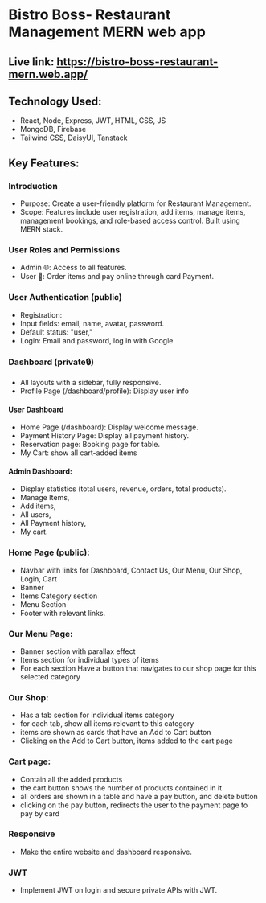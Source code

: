 # Bistro Boss- Restaurant Management MERN web app
## Live link: https://bistro-boss-restaurant-mern.web.app/

## Technology Used: 
- React, Node, Express, JWT, HTML, CSS, JS
- MongoDB, Firebase
- Tailwind CSS, DaisyUI, Tanstack


## Key Features: 
### Introduction
- Purpose: Create a user-friendly platform for Restaurant Management.
- Scope: Features include user registration, add items, manage items, management bookings, and role-based access control. Built using MERN stack.

### User Roles and Permissions
- Admin 🌐: Access to all features.
- User 🤝: Order items and pay online through card Payment.

### User Authentication (public)
- Registration:
- Input fields: email, name, avatar, password.
- Default status: "user,"
- Login: Email and password, log in with Google
### Dashboard (private🔒)
- All layouts with a sidebar, fully responsive.
- Profile Page (/dashboard/profile): Display user info
#### User Dashboard 
- Home Page (/dashboard): Display welcome message.
- Payment History Page: Display all payment history.
- Reservation page: Booking page for table.
- My Cart: show all cart-added items

#### Admin Dashboard: 
- Display statistics (total users, revenue, orders, total products).
- Manage Items,
- Add items,
- All users,
- All Payment history,
- My cart.

### Home Page (public): 
- Navbar with links for Dashboard, Contact Us, Our Menu, Our Shop, Login, Cart
- Banner
- Items Category section
- Menu Section
- Footer with relevant links.

### Our Menu Page:
- Banner section with parallax effect
- Items section for individual types of items
- For each section Have a button that navigates to our shop page for this selected category

### Our Shop:
- Has a tab section for individual items category
- for each tab, show all items relevant to this category
- items are shown as cards that have an Add to Cart button
- Clicking on the Add to Cart button, items added to the cart page
 
### Cart page:
- Contain all the added products
- the cart button shows the number of products contained in it
- all orders are shown in a table and have a pay button, and delete button
- clicking on the pay button, redirects the user to the payment page to pay by card

### Responsive
- Make the entire website and dashboard responsive.

### JWT
- Implement JWT on login and secure private APIs with JWT.


